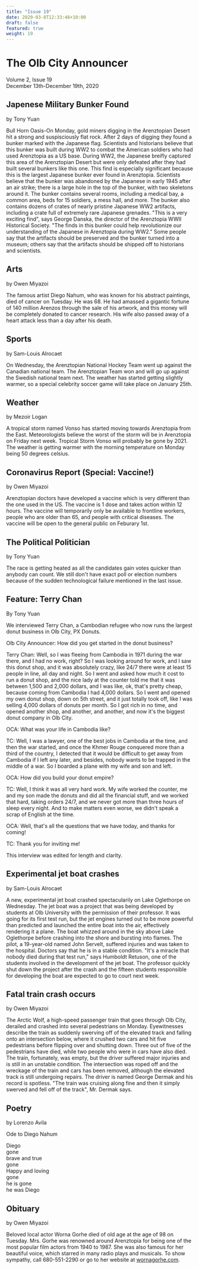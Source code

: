 ```yaml
---
title: "Issue 19"
date: 2020-03-8T12:33:46+10:00
draft: false
featured: true
weight: 19
---
```


# The Olb City Announcer
Volume 2, Issue 19    
December 13th-December 19th, 2020

## Japenese Military Bunker Found
by Tony Yuan

Bull Horn Oasis-On Monday, gold miners digging in the Arenztopian Desert hit a strong and suspisciously flat rock. After 2 days of digging they found a bunker marked with the Japanese flag. Scientists and historians believe that this bunker was built during WW2 to combat the American soldiers who had used Arenztopia as a US base. During WW2, the Japanese breifly captured this area of the Arenztopian Desert but were only defeated after they had built several bunkers like this one. This find is especially significant because this is the largest Japanese bunker ever found in Arenztopia. Scientists believe that the bunker was abandoned by the Japanese in early 1945 after an air strike; there is a large hole in the top of the bunker, with two skeletons around it. The bunker contains several rooms, including a medical bay, a common area, beds for 15 soldiers, a mess hall, and more. The bunker also contains dozens of crates of nearly pristine Japanese WW2 artifacts, including a crate full of extremely rare Japanese grenades. "This is a very exciting find", says George Danska, the director of the Arenztopia WWII Historical Society. "The finds in this bunker could help revolutionize our understanding of the Japanese in Arenztopia during WW2." Some people say that the artifacts should be preserved and the bunker turned into a museum; others say that the artifacts should be shipped off to historians and scientists.

## Arts
by Owen Miyazoi

The famous artist Diego Nahum, who was known for his abstract paintings, died of cancer on Tuesday. He was 68. He had amassed a gigantic fortune of 140 million Arenzos through the sale of his artwork, and this money will be completely donated to cancer research. His wife also passed away of a heart attack less than a day after his death.

## Sports
by Sam-Louis Alrocaet

On Wednesday, the Arenztopian National Hockey Team went up against the Canadian national team. The Arenztopian Team won and will go up against the Swedish national team next. The weather has started getting slightly warmer, so a special celebrity soccer game will take place on January 25th. 

## Weather
by Mezoir Logan 

A tropical storm named Vonso has started moving towards Arenztopia from the East. Meteorologists believe the worst of the storm will be in Arenztopia on Friday next week. Tropical Storm Vonso will probably be gone by 2021. The weather is getting warmer with the morning temperature on Monday being 50 degrees celsius.

## Coronavirus Report (Special: Vaccine!)
by Owen Miyazoi

Arenztopian doctors have developed a vaccine which is very different than the one used in the US. The vaccine is 1 dose and takes action within 12 hours. The vaccine will temporarily only be available to frontline workers, people who are older than 65, and people with critical diseases. The vaccine will be open to the general public on Feburary 1st.

## The Political Politician
by Tony Yuan

The race is getting heated as all the candidates gain votes quicker than anybody can count. We still don't have exact poll or election numbers because of the sudden technological failure mentioned in the last issue.

## Feature: Terry Chan
By Tony Yuan

We interviewed Terry Chan, a Cambodian refugee who now runs the largest donut business in Olb City, PX Donuts.

Olb City Announcer: How did you get started in the donut business?

Terry Chan: Well, so I was fleeing from Cambodia in 1971 during the war there, and I had no work, right? So I was looking around for work, and I saw this donut shop, and it was absolutely crazy, like 24/7 there were at least 15 people in line, all day and night. So I went and asked how much it cost to run a donut shop, and the nice lady at the counter told me that it was between 1,500 and 2,000 dollars, and I was like, ok, that's pretty cheap, because coming from Cambodia I had 4,000 dollars. So I went and opened my own donut shop, down on 5th street, and it just totally took off, like I was selling 4,000 dollars of donuts per month. So I got rich in no time, and opened another shop, and another, and another, and now it's the biggest donut company in Olb City.

OCA: What was your life in Cambodia like?

TC: Well, I was a lawyer, one of the best jobs in Cambodia at the time, and then the war started, and once the Khmer Rouge conquered more than a third of the country, I detected that it would be difficult to get away from Cambodia if I left any later, and besides, nobody wants to be trapped in the middle of a war. So I boarded a plane with my wife and son and left.

OCA: How did you build your donut empire?

TC: Well, I think it was all very hard work. My wife worked the counter, me and my son made the donuts and did all the financial stuff, and we worked that hard, taking orders 24/7, and we never got more than three hours of sleep every night. And to make matters even worse, we didn't speak a scrap of English at the time.

OCA: Well, that's all the questions that we have today, and thanks for coming!

TC: Thank you for inviting me!

This interview was edited for length and clarity.

## Experimental jet boat crashes
by Sam-Louis Alrocaet

A new, experimental jet boat crashed spectacularily on Lake Oglethorpe on Wednesday. The jet boat was a project that was being developed by students at Olb University with the permission of their professor. It was going for its first test run, but the jet engines turned out to be more powerful than predicted and launched the entire boat into the air, effectively rendering it a plane. The boat whizzed around in the sky above Lake Oglethorpe before crashing into the shore and bursting into flames. The pilot, a 19-year-old named John Servelt, suffered injuries and was taken to the hospital. Doctors say that he is in a stable condition. "It's a miracle that nobody died during that test run," says Humboldt Retuson, one of the students involved in the development of the jet boat. The professor quickly shut down the project after the crash and the fifteen students responsible for developing the boat are expected to go to court next week.

## Fatal train crash occurs
by Owen Miyazoi

The Arctic Wolf, a high-speed passenger train that goes through Olb City, derailed and crashed into several pedestrians on Monday. Eyewitnesses describe the train as suddenly swerving off of the elevated track and falling onto an intersection below, where it crushed two cars and hit five pedestrians before flipping over and shutting down. Three out of five of the pedestrians have died, while two people who were in cars have also died. The train, fortunately, was empty, but the driver suffered major injuries and is still in an unstable condition. The intersection was roped off and the wreckage of the train and cars has been removed, although the elevated track is still undergoing repairs. The driver is named George Dermak and his record is spotless. "The train was cruising along fine and then it simply swerved and fell off of the track", Mr. Dermak says.

## Poetry 
by Lorenzo Avila 

Ode to Diego Nahum

Diego     
gone    
brave and true    
gone    
Happy and loving    
gone    
he is gone    
he was Diego   

## Obituary
by Owen Miyazoi

Beloved local actor Worna Gorhe died of old age at the age of 98 on Tuesday. Mrs. Gorhe was renowned around Arenztopia for being one of the most popular film actors from 1940 to 1987. She was also famous for her beautiful voice, which starred in many radio plays and musicals. To show sympathy, call 680-551-2290 or go to her website at [wornagorhe.com](https://sites.google.com/stu.austinisd.org/placeholder-site/home).
